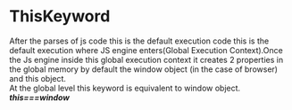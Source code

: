 # ThisKeyword
After the parses of js code this is the default execution code this is the default execution where JS engine enters(Global Execution Context).Once the Js engine inside this global
execution context it creates 2 properties in the global memory by default the window object (in the case of browser) and this object.\
At the global level this keyword is equivalent to window object.\
***this===window***
